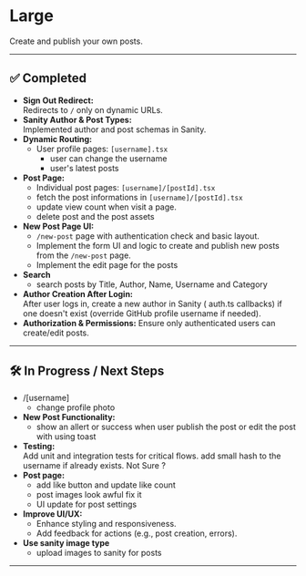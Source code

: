 # Large

Create and publish your own posts.

---

## ✅ Completed

- **Sign Out Redirect:**  
  Redirects to `/` only on dynamic URLs.
- **Sanity Author & Post Types:**  
  Implemented author and post schemas in Sanity.
- **Dynamic Routing:**  
  - User profile pages: `[username].tsx`
    - user can change the username
    - user's latest posts
- **Post Page:**
  - Individual post pages: `[username]/[postId].tsx`
  - fetch the post informations in `[username]/[postId].tsx`
  - update view count when visit a page.
  - delete post and the post assets
- **New Post Page UI:**  
  - `/new-post` page with authentication check and basic layout.
  - Implement the form UI and logic to create and publish new posts from the `/new-post` page.
  - Implement the edit page for the posts
- **Search**
  - search posts by Title, Author, Name, Username and Category
- **Author Creation After Login:**  
  After user logs in, create a new author in Sanity ( auth.ts  callbacks) if one doesn't exist (override GitHub profile username if needed).
- **Authorization & Permissions:** 
  Ensure only authenticated users can create/edit posts.
---

## 🛠️ In Progress / Next Steps
- /[username]
  - change profile photo
- **New Post Functionality:**
  - show an allert or success when user publish the post or edit the post with using toast
- **Testing:**  
  Add unit and integration tests for critical flows.
  add small hash to the username if already exists. Not Sure ?
- **Post page:**
  - add like button and update like count
  - post images look awful fix it
  - UI update for post settings
- **Improve UI/UX:**  
  - Enhance styling and responsiveness.
  - Add feedback for actions (e.g., post creation, errors).
- **Use sanity image type**
  - upload images to sanity for posts
---
